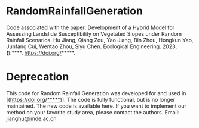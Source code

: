 # RandomRainfallGeneration
Code associated with the paper: Development of a Hybrid Model for Assessing Landslide Susceptibility on Vegetated Slopes under Random Rainfall Scenarios. Hu Jiang, Qiang Zou, Yao Jiang, Bin Zhou, Hongkun Yao, Junfang Cui, Wentao Zhou, Siyu Chen. Ecological Engineering. 2023; **(**):****. https://doi.org/*****.

# Deprecation
This code for Random Rainfall Generation was developed for and used in [(https://doi.org/*****)]. The code is fully functional, but is no longer maintained. The new code is available here. If you want to implement our method on your favorite study area, please contact the authors. Email: jianghu@imde.ac.cn     

